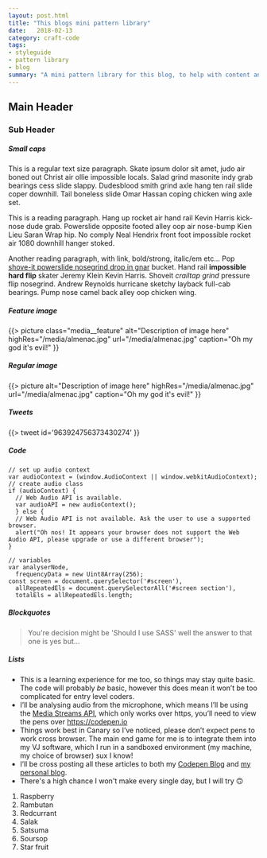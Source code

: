```yaml
---
layout: post.html
title: "This blogs mini pattern library"
date:   2018-02-13
category: craft-code
tags:
- styleguide
- pattern library
- blog
summary: "A mini pattern library for this blog, to help with content and styling"
---
```


## Main Header

### Sub Header

##### Small caps

<p class="body__text">This is a regular text size paragraph. Skate ipsum dolor sit amet, judo air boned out Christ air ollie impossible locals. Salad grind masonite indy grab bearings cess slide slappy. Dudesblood smith grind axle hang ten rail slide coper downhill. Tail boneless slide Omar Hassan coping chicken wing axle set.</p>

<p class="article__text">This is a reading paragraph. Hang up rocket air hand rail Kevin Harris kick-nose dude grab. Powerslide opposite footed alley oop air nose-bump Kien Lieu Saran Wrap hip. No comply Neal Hendrix front foot impossible rocket air 1080 downhill hanger stoked.</p>

<p class="article__text">Another reading paragraph, with link, bold/strong, italic/em etc... Pop <a href="#">shove-it powerslide nosegrind drop in gnar</a> bucket. Hand rail <strong>impossible hard flip</strong> skater Jeremy Klein Kevin Harris. Shoveit <em>crailtap grind</em> pressure flip nosegrind. Andrew Reynolds hurricane sketchy layback full-cab bearings. Pump nose camel back alley oop chicken wing.</p>

##### Feature image

{{> picture class="media__feature" alt="Description of image here" highRes="/media/almenac.jpg" url="/media/almenac.jpg" caption="Oh my god it's evil!" }}

##### Regular image

{{> picture alt="Description of image here" highRes="/media/almenac.jpg" url="/media/almenac.jpg" caption="Oh my god it's evil!" }}

##### Tweets

{{> tweet id='963924756373430274' }}

##### Code

<pre><code class="language-javascript">// set up audio context
var audioContext = (window.AudioContext || window.webkitAudioContext);
// create audio class
if (audioContext) {
  // Web Audio API is available.
  var audioAPI = new audioContext();
  } else {
  // Web Audio API is not available. Ask the user to use a supported browser.
  alert("Oh nos! It appears your browser does not support the Web Audio API, please upgrade or use a different browser");
}

// variables
var analyserNode,
  frequencyData = new Uint8Array(256);
const screen = document.querySelector('#screen'),
  allRepeatedEls = document.querySelectorAll('#screen section'),
  totalEls = allRepeatedEls.length;
</code></pre>

##### Blockquotes

>You're decision might be 'Should I use SASS' well the answer to that one is yes but…


##### Lists

- This is a learning experience for me too, so things may stay quite basic. The code will probably _be_ basic, however this does mean it won’t be too complicated for entry level coders.
- I’ll be analysing audio from the microphone, which means I’ll be using the [Media Streams API](https://developer.mozilla.org/en-US/docs/Web/API/Media_Streams_API), which only works over https, you’ll need to view the pens over https://codepen.io
- Things work best in Canary so I’ve noticed, please don’t expect pens to work cross browser. The main end game for me is to integrate them into my VJ software, which I run in a sandboxed environment (my machine, my choice of browser) sux I know!
- I’ll be cross posting all these articles to both my [Codepen Blog](https://codepen.io/Rumyra/posts/published/) and [my personal blog](http://rumyrashead.com/).
- There's a high chance I won't make every single day, but I will try 🙃

1. Raspberry
2. Rambutan
3. Redcurrant
4. Salak
5. Satsuma
6. Soursop
7. Star fruit

